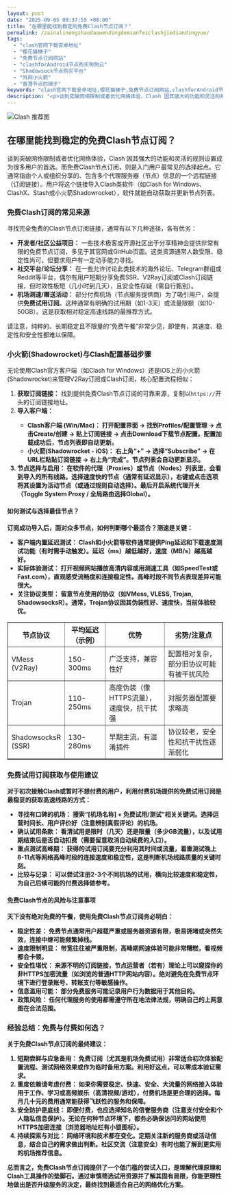 ```yaml
---
layout: post
date: "2025-09-05 09:37:55 +08:00"
title: "在哪里能找到稳定的免费Clash节点订阅？"
permalink: /zainalinengzhaodaowendingdemianfeiclashjiediandingyue/
tags:
  - "clash官网下载安卓地址"
  - "樱花猫梯子"
  - "免费节点订阅网站"
  - "clashforAndroid节点购买狗狗云"
  - "Shadowsock节点购买平台"
  - "外网小火箭"
  - "香港节点的梯子"
keywords: "clash官网下载安卓地址,樱花猫梯子,免费节点订阅网站,clashforAndroid节点购买狗狗云,Shadowsock节点购买平台,外网小火箭,香港节点的梯子"
description: "<p>谈到突破网络限制或者优化网络体验，Clash 因其强大的功能和灵活的规则设置成为很多用户的首选。而免费Clash节点订阅，则是入门用户最常见的选择起点。它通常指由个人或组织分享的、包含多个代理服务器（节点）信息的一个远程链接（订阅链接）。用户将这个链接导入Clash类软件（如Clash for Windows、ClashX、Stash或小火箭Shadowrocket），软件就能自动获取并更新节点列表。</p>"
---
```


![Clash 推荐图](https://clashjd.github.io/assets/img/小火箭节点购买.png)

## 在哪里能找到稳定的免费Clash节点订阅？

<p>谈到突破网络限制或者优化网络体验，Clash 因其强大的功能和灵活的规则设置成为很多用户的首选。而免费Clash节点订阅，则是入门用户最常见的选择起点。它通常指由个人或组织分享的、包含多个代理服务器（节点）信息的一个远程链接（订阅链接）。用户将这个链接导入Clash类软件（如Clash for Windows、ClashX、Stash或小火箭Shadowrocket），软件就能自动获取并更新节点列表。</p>
<h3>免费Clash订阅的常见来源</h3>
<p>寻找完全免费的Clash节点订阅链接，通常有以下几种途径，各有优劣：</p>
<ul>
<li><strong>开发者/社区公益项目：</strong> 一些技术极客或开源社区出于分享精神会提供非常有限的免费节点订阅，多见于其官网或GitHub页面。这类资源通常人数受限、稳定性尚可，但要求用户有一定动手能力寻找。</li>
<li><strong>社交平台/论坛分享：</strong> 在一些允许讨论此类技术的海外论坛、Telegram群组或Reddit等平台，偶尔有用户短期分享免费SSR、V2Ray订阅或Clash订阅链接，但时效性极短（几小时到几天），且安全性存疑（需自行甄别）。</li>
<li><strong>机场测速/赠送活动：</strong> 部分付费机场（节点服务提供商）为了吸引用户，会提供<strong>免费试用订阅</strong>。这种通常有明确的试用期（如1-3天）或流量限额（如10-50GB）。这是获取相对稳定高速线路的最推荐方式。</li>
</ul>
<p>请注意，纯粹的、长期稳定且不限量的“免费午餐”非常少见，即使有，其速度、稳定性和安全性都难以保障。</p>
<h3>小火箭(Shadowrocket)与Clash配置基础步骤</h3>
<p>无论使用Clash官方客户端（如Clash for Windows）还是iOS上的小火箭(Shadowrocket)来管理V2Ray订阅或Clash订阅，核心配置流程相似：</p>
<ol>
<li><strong>获取订阅链接：</strong> 找到提供免费Clash节点订阅的可靠来源，复制以<code>https://</code>开头的订阅链接地址。</li>
<li><strong>导入客户端：</li>
<ul>
<li><strong>Clash客户端 (Win/Mac)：</strong> 打开配置界面 -> 找到Profiles/配置管理 -> 点击Create/创建 -> 贴上订阅链接 -> 点击Download下载节点配置。配置加载成功后，节点列表即自动更新。</li>
<li><strong>小火箭(Shadowrocket - iOS)：</strong> 右上角“+” -> 选择“Subscribe” -> 在URL栏粘贴订阅链接 -> 右上角“完成”。节点列表会自动更新显示。</li>
</ul>
<li><strong>节点选择与启用：</strong> 在软件的代理（Proxies）或节点（Nodes）列表里，会看到导入的所有线路。选择速度快的节点（通常有延迟显示），右键或点击选项将其设置为活动节点（或通过规则自动选择）。最后开启系统代理开关（Toggle System Proxy / 全局路由选择Global）。</li>
</ol>
<h4>如何测试与选择最佳节点？</h4>
<p>订阅成功导入后，面对众多节点，如何判断哪个最适合？测速是关键：</p>
<ul>
<li><strong>客户端内置延迟测试：</strong> Clash和小火箭等软件通常提供Ping延迟和下载速度测试功能（有时需手动触发）。延迟（ms）越低越好，速度（MB/s）越高越好。</li>
<li><strong>实际体验测试：</strong> 打开视频网站播放高清内容或用测速工具（如SpeedTest或Fast.com），直观感受流畅度和连接稳定性。高峰时段不同节点表现差异可能很大。</li>
<li><strong>关注协议类型：</strong> 留意节点使用的协议（如VMess, VLESS, Trojan, ShadowsocksR）。通常，Trojan协议因其伪装性好、速度快，当前体验较优。</li>
</ul>
<table border="1" style="border-collapse: collapse;">
<tr>
<th width="20%">节点协议</th>
<th width="20%">平均延迟（示例）</th>
<th width="30%">优势</th>
<th width="30%">劣势/注意点</th>
</tr>
<tr>
<td>VMess (V2Ray)</td>
<td>150-300ms</td>
<td>广泛支持，兼容性好</td>
<td>配置相对复杂，部分旧协议可能有被干扰风险</td>
</tr>
<tr>
<td>Trojan</td>
<td>110-250ms</td>
<td>高度伪装（像HTTPS流量），速度快，抗干扰强</td>
<td>对服务器配置要求略高</td>
</tr>
<tr>
<td>ShadowsocksR (SSR)</td>
<td>130-280ms</td>
<td>早期主流，有混淆插件</td>
<td>协议较老，安全性和抗干扰性逐渐弱化</td>
</tr>
</table>
<h3>免费试用订阅获取与使用建议</h3>
<p>对于初次接触Clash或暂时不想付费的用户，利用付费机场提供的<strong>免费试用订阅</strong>是最稳妥的获取高速线路的方式：</p>
<ul>
<li><strong>寻找有口碑的机场：</strong> 搜索“[机场名称] + 免费试用/测试”相关关键词。选择运营时间长、用户评价好（注意辨别真假评论）的机场。</li>
<li><strong>确认试用条款：</strong> 看清试用是限时（几天）还是限量（多少GB流量），以及试用期结束后是否自动扣费（需要留意取消自动续费的入口）。</li>
<li><strong>重点测试高峰期：</strong> 获得的试用订阅要充分利用其时间或流量，<strong>着重测试晚上8-11点等网络高峰时段的连接速度和稳定性</strong>，这是判断机场线路质量的关键时刻。</li>
<li><strong>比较与记录：</strong> 可以尝试注册2-3个不同机场的试用，横向比较速度和稳定性，为自己后续可能的付费选择做参考。</li>
</ul>
<h4>免费Clash节点的风险与注意事项</h4>
<p>天下没有绝对免费的午餐，使用免费Clash节点订阅务必明白：</p>
<ul>
<li><strong>稳定性差：</strong> 免费节点通常用户超载严重或服务器资源有限，极易拥堵或突然失效，连接中继可能频繁掉线。</li>
<li><strong>速度限制明显：</strong> 带宽往往被严重限制，高峰期网速体验可能非常糟糕，看视频都会卡顿。</li>
<li><strong>安全性堪忧：</strong> 来源不明的订阅链接，节点运营者（若有）理论上可以窥探你的<strong>非HTTPS加密流量</strong>（如浏览的普通HTTP网站内容）。绝对避免在免费节点环境下进行登录账号、转账支付等敏感操作。</li>
<li><strong>信息滥用可能：</strong> 部分免费服务可能记录用户行为数据用于其他目的。</li>
<li><strong>政策风险：</strong> 任何代理服务的使用都需遵守所在地法律法规，明确自己的上网意图在合法范围。</li>
</ul>
<h3>经验总结：免费与付费如何选？</h3>
<p>关于免费Clash节点订阅的最终建议：</p>
<ol>
<li><strong>短期尝鲜与应急备用：</strong> 免费订阅（尤其是机场免费试用）非常适合初次体验配置流程、测试网络效果或作为临时备用方案。利用好这点，可以零成本验证需求。</li>
<li><strong>重度依赖请考虑付费：</strong> 如果你需要稳定、快速、安全、大流量的网络接入体验用于工作、学习或高频娱乐（高清视频/游戏），付费机场是更合理的选择。每月几十元的费用通常能获得飞跃性的服务和保障。</li>
<li><strong>安全防护是底线：</strong> 即便付费，也应选择知名的信誉服务商（注意支付安全和个人隐私信息保护）。无论在何种节点环境下，都务必确保访问的网站使用HTTPS加密连接（浏览器地址栏有小锁图标）。</li>
<li><strong>持续探索与对比：</strong> 网络环境和技术都在变化。定期关注新的服务商或活动信息，结合自己的需求做出判断。社区交流（注意安全）有时也能了解到更实用的机场推荐信息。</li>
</ol>
<p>总而言之，免费Clash节点订阅提供了一个低门槛的尝试入口，是理解代理原理和Clash工具操作的垫脚石。通过审慎筛选试用资源并了解其固有局限，你能更理性地做出是否升级服务的决定，最终找到最适合自己的网络优化方案。</p>